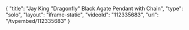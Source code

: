{
    "title": "Jay King \"Dragonfly\" Black Agate Pendant with Chain",
    "type": "solo",
    "layout": "iframe-static",
    "videoId": "112335683",
    "url": "\/tvpembed\/112335683"
}